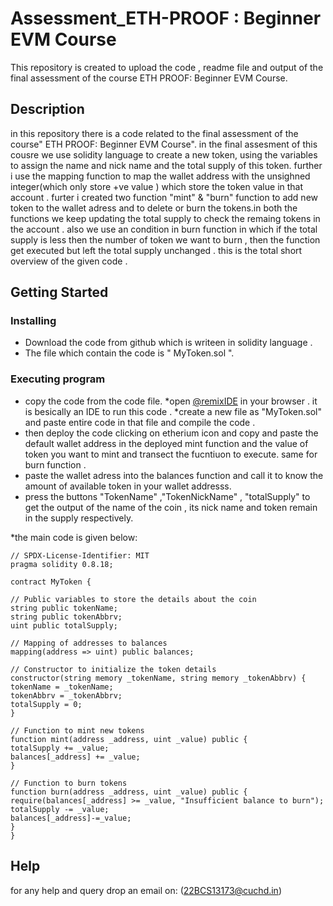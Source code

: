 # Assessment_ETH-PROOF : Beginner EVM Course

This repository is created to upload the code , readme file and output of the final assessment of the course ETH PROOF: Beginner EVM Course.
## Description

in this repository there is a code related to the final assessment of the course" ETH PROOF: Beginner EVM Course". in the final assesment of this cousre we use solidity language to create a new token, using the variables to assign the name and nick name and the total supply of this token. further i use the mapping function to map the wallet address with the unsighned integer(which only store +ve value ) which store the token value in that account . furter i created two function "mint" & "burn" function to add new token to the wallet adress and to delete or burn the tokens.in both the functions we  keep updating the total supply to check the remaing tokens in the account . also we use an condition in burn function in which if the total supply is less then the number of token we want to burn , then the function get executed but left the total supply unchanged . 
this is the total short overview of the given code . 

## Getting Started

### Installing

* Download the code from github which is writeen in solidity language .
* The file which contain the code is " MyToken.sol ".

### Executing program

* copy the code from the code file.
*open [@remixIDE](https://remix.ethereum.org/) in your browser . it is besically an IDE to run this code .
*create a new file as "MyToken.sol" and paste entire code in that file and compile the code . 
* then deploy the code clicking on etherium icon and copy and paste the default wallet address in the deployed mint function and the value of token you want to mint and transect the fucntiuon to execute.
same for burn function .
* paste the wallet adress into the balances function and call it to know the amount of available token in your wallet addresss.
* press the buttons "TokenName" ,"TokenNickName" , "totalSupply" to get the output of the name of the coin , its nick name and token remain in the supply respectively.

*the main code is given below:
```
// SPDX-License-Identifier: MIT
pragma solidity 0.8.18;

contract MyToken {

// Public variables to store the details about the coin
string public tokenName;
string public tokenAbbrv;
uint public totalSupply;

// Mapping of addresses to balances
mapping(address => uint) public balances;

// Constructor to initialize the token details
constructor(string memory _tokenName, string memory _tokenAbbrv) {
tokenName = _tokenName;
tokenAbbrv = _tokenAbbrv;
totalSupply = 0;
}

// Function to mint new tokens
function mint(address _address, uint _value) public {
totalSupply += _value;
balances[_address] += _value;
}

// Function to burn tokens
function burn(address _address, uint _value) public {
require(balances[_address] >= _value, "Insufficient balance to burn");
totalSupply -= _value;
balances[_address]-=_value;
}
}
```

## Help
for any help and query drop an email on:
(22BCS13173@cuchd.in)


